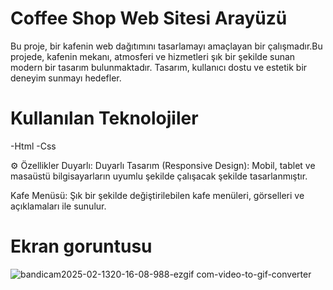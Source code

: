 # Coffee Shop Web Sitesi Arayüzü
Bu proje, bir kafenin web dağıtımını tasarlamayı amaçlayan bir çalışmadır.Bu projede, kafenin mekanı, atmosferi ve hizmetleri şık bir şekilde sunan modern bir tasarım bulunmaktadır. Tasarım, kullanıcı dostu ve estetik bir deneyim sunmayı hedefler.

# Kullanılan Teknolojiler
-Html -Css

⚙️ Özellikler
Duyarlı:
Duyarlı Tasarım (Responsive Design): Mobil, tablet ve masaüstü bilgisayarların uyumlu şekilde çalışacak şekilde tasarlanmıştır.

Kafe Menüsü:
Şık bir şekilde değiştirilebilen kafe menüleri, görselleri ve açıklamaları ile sunulur.

# Ekran goruntusu
![bandicam2025-02-1320-16-08-988-ezgif com-video-to-gif-converter](https://github.com/user-attachments/assets/bf20c7df-1c53-4d0a-8743-c9bba4b0a987)

